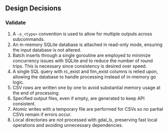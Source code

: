 ## Design Decisions

### Validate
1. A  `-o_<type>` convention is used to allow for multiple outputs across subcommands.
2. An in-memory SQLite database is attached in read-only mode, ensuring the input database is not altered.
3. Batch inserts through a single goroutine are employed to minimize concurrency issues with SQLite and to reduce the number of round trips. This is necessary since consistency is desired over speed.
4. A single SQL query with rc_exist and fim_exist columns is relied upon, allowing the database to handle processing instead of in-memory go logic.
5. CSV rows are written one by one to avoid substantial memory usage at the end of processing.
6. Specified output files, even if empty, are generated to keep API consistent.
7. Atomic writes with a temporary file are performed for CSVs so no partial CSVs remain if errors occur.
8. Local directories are not processed with gdal_ls, preserving fast local operations and avoiding unnecessary dependencies.
